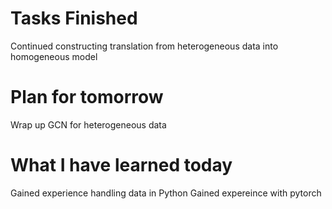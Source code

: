 Tasks Finished
==============
Continued constructing translation from heterogeneous data into homogeneous model

Plan for tomorrow
===============
Wrap up GCN for heterogeneous data

What I have learned today
================
Gained experience handling data in Python
Gained expereince with pytorch



